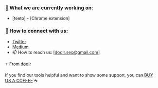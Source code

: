 ### 🔭 What we are currently working on:
- [teeto] - [Chrome extension]

### 🤝 How to connect with us:
- [Twitter](https://twitter.com/DodirSec)
- [Medium](https://medium.com/@dodir.sec)
- 📫 How to reach us: [dodir.sec@gmail.com]

⭐️ From [dodir](https://github.com/dodir-sec)
  
If you find our tools helpful and want to show some support, you can [BUY US A COFFEE](https://www.buymeacoffee.com/dodirsec) ☕
